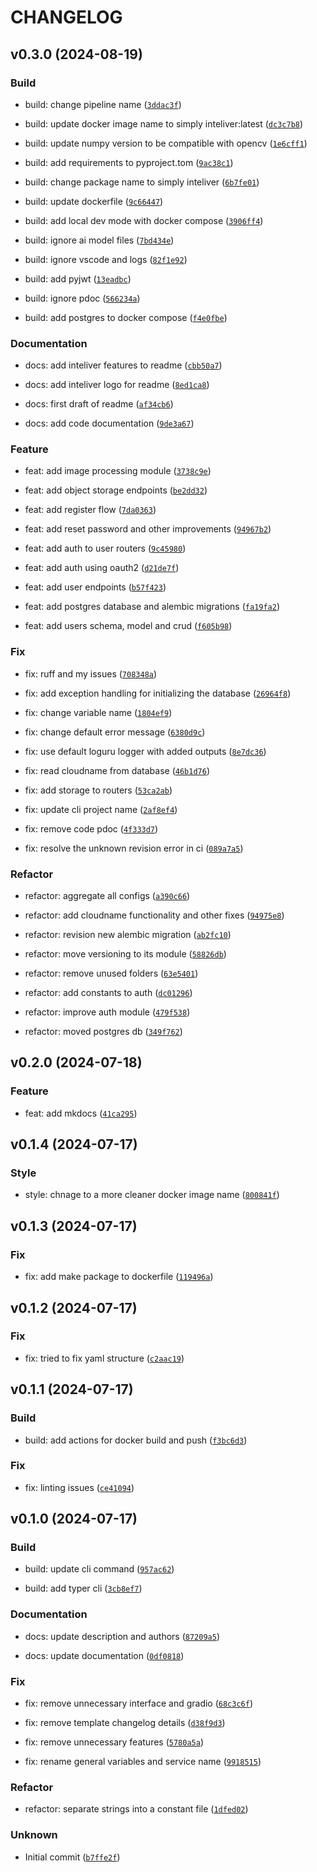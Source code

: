 # CHANGELOG



## v0.3.0 (2024-08-19)

### Build

* build: change pipeline name ([`3ddac3f`](https://gitlab.com/inteliver/inteliver/-/commit/3ddac3f63f8bb2a5d605d1f4b487942b2de5d24c))

* build: update docker image name to simply inteliver:latest ([`dc3c7b8`](https://gitlab.com/inteliver/inteliver/-/commit/dc3c7b88146689afaf7278478312befeafa69eae))

* build: update numpy version to be compatible with opencv ([`1e6cff1`](https://gitlab.com/inteliver/inteliver/-/commit/1e6cff1ebeda2b29519d8eb8dfbdeed4bcbcb8a4))

* build: add requirements to pyproject.tom ([`9ac38c1`](https://gitlab.com/inteliver/inteliver/-/commit/9ac38c1957268351ffdd475ae6d6185582c3791e))

* build: change package name to simply inteliver ([`6b7fe01`](https://gitlab.com/inteliver/inteliver/-/commit/6b7fe01c0eb3bdf62516fa167ace194ea7a27ac3))

* build: update dockerfile ([`9c66447`](https://gitlab.com/inteliver/inteliver/-/commit/9c664475de2ce42f05dd09451478e955a8f01d03))

* build: add local dev mode with docker compose ([`3906ff4`](https://gitlab.com/inteliver/inteliver/-/commit/3906ff45ec07cf8346838e122dbd7bd3fba61202))

* build: ignore ai model files ([`7bd434e`](https://gitlab.com/inteliver/inteliver/-/commit/7bd434e4e1e76f5490f2380bdc076782ab995d18))

* build: ignore vscode and logs ([`82f1e92`](https://gitlab.com/inteliver/inteliver/-/commit/82f1e92b12d827295648929f2dc69fd174c72e97))

* build: add pyjwt ([`13eadbc`](https://gitlab.com/inteliver/inteliver/-/commit/13eadbc357d9b13891dacce52c2f1e03d45990e8))

* build: ignore pdoc ([`566234a`](https://gitlab.com/inteliver/inteliver/-/commit/566234a5d5f24c476a5900c0fb5bcf72a3309237))

* build: add postgres to docker compose ([`f4e0fbe`](https://gitlab.com/inteliver/inteliver/-/commit/f4e0fbeb28fc461956bb8b87e04577d8dbf25016))

### Documentation

* docs: add inteliver features to readme ([`cbb50a7`](https://gitlab.com/inteliver/inteliver/-/commit/cbb50a7c8dfd604e788eed94ea06bd2eff609ad6))

* docs: add inteliver logo for readme ([`8ed1ca8`](https://gitlab.com/inteliver/inteliver/-/commit/8ed1ca81b41dc6bba712df11fc8829decfa4a9da))

* docs: first draft of readme ([`af34cb6`](https://gitlab.com/inteliver/inteliver/-/commit/af34cb613368496bfb91f060e4f060d405415eb2))

* docs: add code documentation ([`9de3a67`](https://gitlab.com/inteliver/inteliver/-/commit/9de3a674101af311f4d3713f0532639cc5c12add))

### Feature

* feat: add image processing module ([`3738c9e`](https://gitlab.com/inteliver/inteliver/-/commit/3738c9e90b53de0fa73d76e54721c846bb41d162))

* feat: add object storage endpoints ([`be2dd32`](https://gitlab.com/inteliver/inteliver/-/commit/be2dd32f49d479b639b618b5406cd7e54d98f7d9))

* feat: add register flow ([`7da0363`](https://gitlab.com/inteliver/inteliver/-/commit/7da036371864318bbbc43c7b19d9f16947b61ad2))

* feat: add reset password and other improvements ([`94967b2`](https://gitlab.com/inteliver/inteliver/-/commit/94967b295a37a31e8e2f9d4086986b9088d5ebd3))

* feat: add auth to user routers ([`9c45980`](https://gitlab.com/inteliver/inteliver/-/commit/9c459801b1e494b60add3d441161c62b3c5596a2))

* feat: add auth using oauth2 ([`d21de7f`](https://gitlab.com/inteliver/inteliver/-/commit/d21de7fb429bcdc84241a72e2b7182835143b309))

* feat: add user endpoints ([`b57f423`](https://gitlab.com/inteliver/inteliver/-/commit/b57f423ba932d9d43648008bed5a4f7b8d07333f))

* feat: add postgres database and alembic migrations ([`fa19fa2`](https://gitlab.com/inteliver/inteliver/-/commit/fa19fa27a46e5a851856654fb317d934ff0fdd94))

* feat: add users schema, model and crud ([`f605b98`](https://gitlab.com/inteliver/inteliver/-/commit/f605b98a13668dfe0c344fcd197a40bcff88d03a))

### Fix

* fix: ruff and my issues ([`708348a`](https://gitlab.com/inteliver/inteliver/-/commit/708348aa9e237845e00d4d620fc60d341c93ff9c))

* fix: add exception handling for initializing the database ([`26964f8`](https://gitlab.com/inteliver/inteliver/-/commit/26964f81e1d909c4364eeada9ebc018a1bfdc354))

* fix: change variable name ([`1804ef9`](https://gitlab.com/inteliver/inteliver/-/commit/1804ef921f6a1579a4e3e6e5a25975d077f17e92))

* fix: change default error message ([`6380d9c`](https://gitlab.com/inteliver/inteliver/-/commit/6380d9cfc70bc9f4413013cab7d0bdce6652dfda))

* fix: use default loguru logger with added outputs ([`8e7dc36`](https://gitlab.com/inteliver/inteliver/-/commit/8e7dc360279d3aaed5a3b5cb12021e09ef1790b1))

* fix: read cloudname from database ([`46b1d76`](https://gitlab.com/inteliver/inteliver/-/commit/46b1d7660d829515791c2849fb2253d049357278))

* fix: add storage to routers ([`53ca2ab`](https://gitlab.com/inteliver/inteliver/-/commit/53ca2ab724a34dabb7a33ef738d062250449b08b))

* fix: update cli project name ([`2af8ef4`](https://gitlab.com/inteliver/inteliver/-/commit/2af8ef4693514a1924c29399cee8e86e3d273d48))

* fix: remove code pdoc ([`4f333d7`](https://gitlab.com/inteliver/inteliver/-/commit/4f333d7435bc0f7f1584fb5f58b1f3f23bcff0c1))

* fix: resolve the unknown revision error in ci ([`089a7a5`](https://gitlab.com/inteliver/inteliver/-/commit/089a7a5010892565f7273b38d28515e03c2ed1a8))

### Refactor

* refactor: aggregate all configs ([`a390c66`](https://gitlab.com/inteliver/inteliver/-/commit/a390c666bc2466900749f940193b3b8e8a0ab2db))

* refactor: add cloudname functionality and other fixes ([`94975e8`](https://gitlab.com/inteliver/inteliver/-/commit/94975e880eacdc8e249a6404d67675528ec3fced))

* refactor: revision new alembic migration ([`ab2fc10`](https://gitlab.com/inteliver/inteliver/-/commit/ab2fc10bb96d3c62643581c69a0b6f1566d8b47e))

* refactor: move versioning to its module ([`58826db`](https://gitlab.com/inteliver/inteliver/-/commit/58826dbddc36635f4011122eab2688aedc2bab78))

* refactor: remove unused folders ([`63e5401`](https://gitlab.com/inteliver/inteliver/-/commit/63e54011e9baa12797beee43aab78bcd8da6481a))

* refactor: add constants to auth ([`dc01296`](https://gitlab.com/inteliver/inteliver/-/commit/dc012965b28f665ccbc85f0ab63ff419d9f0eaf9))

* refactor: improve auth module ([`479f538`](https://gitlab.com/inteliver/inteliver/-/commit/479f53863014bfab2558576fa0d34f5df5c96d07))

* refactor: moved postgres db ([`349f762`](https://gitlab.com/inteliver/inteliver/-/commit/349f762f0ff936317df8b8d310d5dcbff76c1a36))


## v0.2.0 (2024-07-18)

### Feature

* feat: add mkdocs ([`41ca295`](https://gitlab.com/inteliver/inteliver/-/commit/41ca295db66f23bded3a04adcc713b0f50edfdec))


## v0.1.4 (2024-07-17)

### Style

* style: chnage to a more cleaner docker image name ([`800841f`](https://gitlab.com/inteliver/inteliver/-/commit/800841f94be13ac3a05606583ce91f72cf30173c))


## v0.1.3 (2024-07-17)

### Fix

* fix: add make package to dockerfile ([`119496a`](https://gitlab.com/inteliver/inteliver/-/commit/119496a07de46d9ccf6a0609f0e44f7cb32843a1))


## v0.1.2 (2024-07-17)

### Fix

* fix: tried to fix yaml structure ([`c2aac19`](https://gitlab.com/inteliver/inteliver/-/commit/c2aac19a6f41605a75443af0b8b49135162242f3))


## v0.1.1 (2024-07-17)

### Build

* build: add actions for docker build and push ([`f3bc6d3`](https://gitlab.com/inteliver/inteliver/-/commit/f3bc6d3cd9eac3b988e7083bddfe70799ba7b041))

### Fix

* fix: linting issues ([`ce41094`](https://gitlab.com/inteliver/inteliver/-/commit/ce410941f3939265729c568469ac541cf29b2dd3))


## v0.1.0 (2024-07-17)

### Build

* build: update cli command ([`957ac62`](https://gitlab.com/inteliver/inteliver/-/commit/957ac62fd5ec110128f118cc86aab140d0804ea8))

* build: add typer cli ([`3cb8ef7`](https://gitlab.com/inteliver/inteliver/-/commit/3cb8ef7bd14defd386cc58bcbb3a044dbca22ce5))

### Documentation

* docs: update description and authors ([`87209a5`](https://gitlab.com/inteliver/inteliver/-/commit/87209a50feff7a4730ffb66834dee2354dea0f86))

* docs: update documentation ([`0df0818`](https://gitlab.com/inteliver/inteliver/-/commit/0df0818ad1ae3d9f625598ac2bb67d33137a1d54))

### Fix

* fix: remove unnecessary interface and gradio ([`68c3c6f`](https://gitlab.com/inteliver/inteliver/-/commit/68c3c6fdbe30e34ecba4f2f049f5d31ee013739b))

* fix: remove template changelog details ([`d38f9d3`](https://gitlab.com/inteliver/inteliver/-/commit/d38f9d3fd548e7ea560d824932492e374efaa577))

* fix: remove unnecessary features ([`5780a5a`](https://gitlab.com/inteliver/inteliver/-/commit/5780a5af44be22c3b5b67dc398fd6b1e073f0a33))

* fix: rename general variables and service name ([`9918515`](https://gitlab.com/inteliver/inteliver/-/commit/9918515c9da6ae15f438696884880c4910f46d86))

### Refactor

* refactor: separate strings into a constant file ([`1dfed02`](https://gitlab.com/inteliver/inteliver/-/commit/1dfed026ee504e275cc9ff43be9f1681b6464bc0))

### Unknown

* Initial commit ([`b7ffe2f`](https://gitlab.com/inteliver/inteliver/-/commit/b7ffe2f4bdf9287c0938085390bcd915cad1a9aa))
